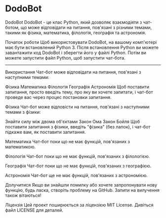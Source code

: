 # DodoBot
DodoBot
DodoBot - це клас Python, який дозволяє взаємодіяти з чат-ботом, що може відповідати на питання, пов'язані з різними темами, такими як фізика, математика, філологія, географія та астрономія.

Початок роботи
Щоб використовувати DodoBot, на вашому комп'ютері має бути встановлений Python 3. Після встановлення Python ви можете завантажити код DodoBot і зберегти його у файлі Python. Потім ви можете запустити файл Python, щоб запустити чат-бота.

------

Використання
Чат-бот може відповідати на питання, пов'язані з наступними темами:

Фізика
Математика
Філологія
Географія
Астрономія
Щоб поставити запитання, просто введіть тему, про яку ви хочете запитати, і чат-бот проведе вас через процес постановки запитання.

Фізика
Чат-бот може відповісти на питання, пов'язані з наступними темами з фізики:

Знайти силу між двома об'єктами
Закон Ома
Закон Бойля
Щоб поставити запитання з фізики, введіть "фізика" (без лапок), і чат-бот підкаже вам, як поставити запитання.

Математика
Чат-бот поки що не має функцій, пов'язаних з математикою.

Філологія
Чат-бот поки що не має функцій, пов'язаних з філологією.

Географія
Чат-бот поки що не має функцій, пов'язаних з географією.

Астрономія
Чат-бот ще не має функцій, пов'язаних з астрономією.

Долучитися
Якщо ви знайшли помилку або хочете запропонувати нову функцію, будь ласка, створіть проблему на GitHub. Запити на вилучення також вітаються!

Ліцензія
Цей проект поширюється за ліцензією MIT License. Дивіться файл LICENSE для деталей.
